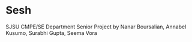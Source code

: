 # Sesh
SJSU CMPE/SE Department Senior Project by Nanar Boursalian, Annabel Kusumo, Surabhi Gupta, Seema Vora
